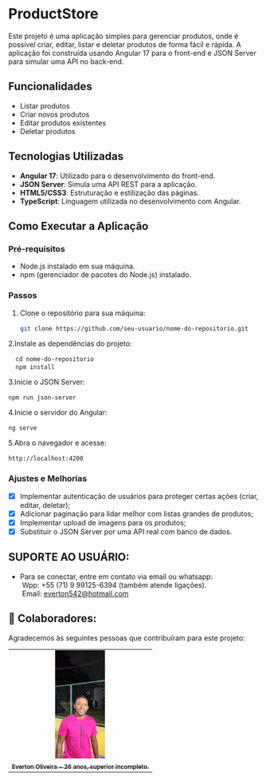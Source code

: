 # ProductStore

Este projeto é uma aplicação simples para gerenciar produtos, onde é possível criar, editar, listar e deletar produtos de forma fácil e rápida. A aplicação foi construída usando Angular 17 para o front-end e JSON Server para simular uma API no back-end.

## Funcionalidades

- Listar produtos
- Criar novos produtos
- Editar produtos existentes
- Deletar produtos

## Tecnologias Utilizadas

- **Angular 17**: Utilizado para o desenvolvimento do front-end.
- **JSON Server**: Simula uma API REST para a aplicação.
- **HTML5/CSS3**: Estruturação e estilização das páginas.
- **TypeScript**: Linguagem utilizada no desenvolvimento com Angular.

## Como Executar a Aplicação

### Pré-requisitos

- Node.js instalado em sua máquina.
- npm (gerenciador de pacotes do Node.js) instalado.

### Passos

1. Clone o repositório para sua máquina:
   ```bash
   git clone https://github.com/seu-usuario/nome-do-repositorio.git
   ```

2.Instale as dependências do projeto:

```
  cd nome-do-repositorio
  npm install
```

3.Inicie o JSON Server:

```
npm run json-server

```

4.Inicie o servidor do Angular:

```
ng serve

```

5.Abra o navegador e acesse:

```
http://localhost:4200

```

### Ajustes e Melhorias

- [x] Implementar autenticação de usuários para proteger certas ações (criar, editar, deletar);
- [x] Adicionar paginação para lidar melhor com listas grandes de produtos;
- [x] Implementar upload de imagens para os produtos;
- [x] Substituir o JSON Server por uma API real com banco de dados.

## SUPORTE AO USUÁRIO:
- Para se conectar, entre em contato via email ou whatsapp:<br>
   &nbsp;Wpp: +55 (71) 9 99125-6394 (também atende ligações).<br>
    &nbsp;Email: everton542@hotmail.com

## 🤝 Colaboradores:

Agradecemos às seguintes pessoas que contribuíram para este projeto:

<table>
  <tr>
    <td align="center">
      <a href="https://www.linkedin.com/in/everton-oliveira-b02a85150/">
        <img src="img/perfilEverton.jpeg" width="100px;" alt="Foto de Everton Oliveira"/><br>
        <sub>
          <b>Everton Oliveira - 26 anos, superior incompleto.</b>
        </sub>
      </a>
    </td>
</table>
